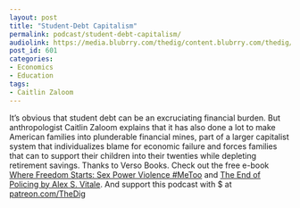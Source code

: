 ```yaml
---
layout: post
title: "Student-Debt Capitalism"
permalink: podcast/student-debt-capitalism/
audiolink: https://media.blubrry.com/thedig/content.blubrry.com/thedig/The_Dig_-_EP_99_-_Zaloom.mp3
post_id: 601
categories: 
- Economics
- Education
tags: 
- Caitlin Zaloom
---
```


It’s obvious that student debt can be an excruciating financial burden. But anthropologist Caitlin Zaloom explains that it has also done a lot to make American families into plunderable financial mines, part of a larger capitalist system that individualizes blame for economic failure and forces families that can to support their children into their twenties while depleting retirement savings. Thanks to Verso Books. Check out the free e-book [Where Freedom Starts: Sex Power Violence #MeToo](versobooks.com/blogs/3635-where-freedom-starts-sex-power-violence-metoo) and [The End of Policing by Alex S. Vitale](versobooks.com/books/2426-the-end-of-policing). And support this podcast with $ at [patreon.com/TheDig](http://www.patreon.com/TheDig) 
 